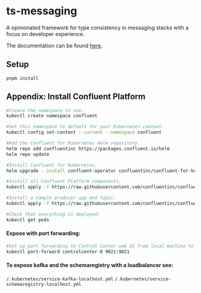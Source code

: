 # ts-messaging

A opinionated framework for type consistency in messaging stacks with a focus on developer experience.

The documentation can be found [here](https://unaussprechlich.github.io/ts-messaging).

## Setup
`pnpm install`

## Appendix: Install Confluent Platform
```bash
#Create the namespace to use.
kubectl create namespace confluent

#Set this namespace to default for your Kubernetes context.
kubectl config set-context --current --namespace confluent

#Add the Confluent for Kubernetes Helm repository.
helm repo add confluentinc https://packages.confluent.io/helm
helm repo update

#Install Confluent for Kubernetes.
helm upgrade --install confluent-operator confluentinc/confluent-for-kubernetes

#Install all Confluent Platform components.
kubectl apply -f https://raw.githubusercontent.com/confluentinc/confluent-kubernetes-examples/master/quickstart-deploy/confluent-platform-singlenode.yaml

#Install a sample producer app and topic.
kubectl apply -f https://raw.githubusercontent.com/confluentinc/confluent-kubernetes-examples/master/quickstart-deploy/producer-app-data-singlenode.yaml

#Check that everything is deployed:
kubectl get pods
```

#### Expose with port forwarding:
```bash
#Set up port forwarding to Control Center web UI from local machine to localhost:9021
kubectl port-forward controlcenter-0 9021:9021
```

#### To expose kafka and the schemaregistry with a loadbalancer see:
`/.kubernetes/service-kafka-localhost.yml`
`/.kubernetes/service-schemaregistry-localhost.yml`
